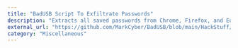 ```yaml
---
title: "BadUSB Script To Exfiltrate Passwords"
description: "Extracts all saved passwords from Chrome, Firefox, and Edge to be saved onto secondary USB for further analysis."
external_url: "https://github.com/MarkCyber/BadUSB/blob/main/HackStuff/CredentialHarvester.txt"
category: "Miscellaneous"
---
```

